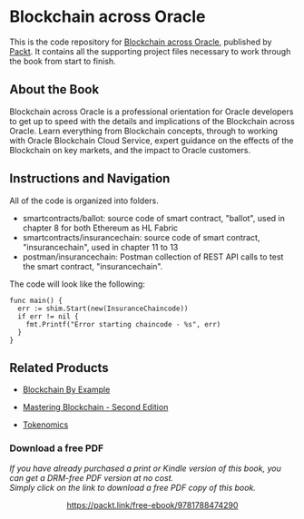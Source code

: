 


# Blockchain across Oracle
This is the code repository for [Blockchain across Oracle](https://www.packtpub.com/big-data-and-business-intelligence/blockchain-across-oracle?utm_source=github&utm_medium=repository&utm_campaign=9781788474290), published by [Packt](https://www.packtpub.com/?utm_source=github). It contains all the supporting project files necessary to work through the book from start to finish.

## About the Book
Blockchain across Oracle is a professional orientation for Oracle developers to get up to speed with the details and implications of the Blockchain across Oracle. Learn everything from Blockchain concepts, through to working with Oracle Blockchain Cloud Service, expert guidance on the effects of the Blockchain on key markets, and the impact to Oracle customers.

## Instructions and Navigation
All of the code is organized into folders.
* smartcontracts/ballot: source code of smart contract, "ballot", used in chapter 8 for both Ethereum as HL Fabric
* smartcontracts/insurancechain: source code of smart contract, "insurancechain", used in chapter 11 to 13
* postman/insurancechain: Postman collection of REST API calls to test the smart contract, "insurancechain".


The code will look like the following:
```
func main() {
  err := shim.Start(new(InsuranceChaincode))
  if err != nil {
    fmt.Printf("Error starting chaincode - %s", err)
  }
}
```

 

## Related Products
* [Blockchain By Example](https://www.packtpub.com/big-data-and-business-intelligence/blockchain-example?utm_source=github&utm_medium=repository&utm_campaign=9781788475686)

* [Mastering Blockchain - Second Edition](https://www.packtpub.com/big-data-and-business-intelligence/mastering-blockchain-second-edition?utm_source=github&utm_medium=repository&utm_campaign=9781788839044)

* [Tokenomics](https://www.packtpub.com/big-data-and-business-intelligence/tokenomics?utm_source=github&utm_medium=repository&utm_campaign=9781789136326)
### Download a free PDF

 <i>If you have already purchased a print or Kindle version of this book, you can get a DRM-free PDF version at no cost.<br>Simply click on the link to download a free PDF copy of this book.</i>
<p align="center"> <a href="https://packt.link/free-ebook/9781788474290">https://packt.link/free-ebook/9781788474290 </a> </p>